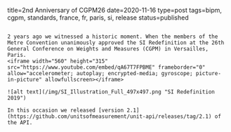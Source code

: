 title=2nd Anniversary of CGPM26
date=2020-11-16
type=post
tags=bipm, cgpm, standards, france, fr, paris, si, release
status=published
~~~~~~

2 years ago we witnessed a historic moment. When the members of the Metre Convention unanimously approved the SI Redefinition at the 26th General Conference on Weights and Measures (CGPM) in Versailles, Paris.
<iframe width="560" height="315" src="https://www.youtube.com/embed/qA67T7FPBME" frameborder="0" allow="accelerometer; autoplay; encrypted-media; gyroscope; picture-in-picture" allowfullscreen></iframe>

![alt text](/img/SI_Illustration_Full_497x497.png "SI Redefinition 2019")

In this occasion we released [version 2.1](https://github.com/unitsofmeasurement/unit-api/releases/tag/2.1) of the API.